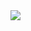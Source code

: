<img src="https://capsule-render.vercel.app/api?type=waving&color=auto&height=200&section=header&text=Neemoh&fontSize=90" />

